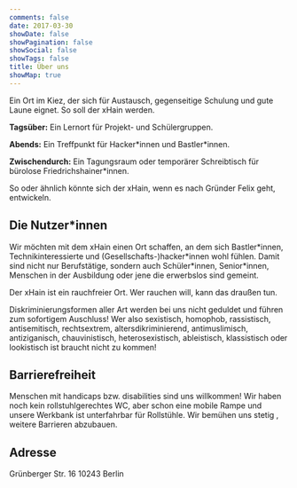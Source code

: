 ```yaml
---
comments: false
date: 2017-03-30
showDate: false
showPagination: false
showSocial: false
showTags: false
title: Über uns
showMap: true
---
```


Ein Ort im Kiez, der sich für Austausch, gegenseitige Schulung und gute Laune eignet. So soll der xHain werden.

**Tagsüber:** Ein Lernort für Projekt- und Schülergruppen.

**Abends:** Ein Treffpunkt für Hacker\*innen und Bastler\*innen. 

**Zwischendurch:** Ein Tagungsraum oder temporärer Schreibtisch für bürolose Friedrichshainer\*innen. 

So oder ähnlich könnte sich der xHain, wenn es nach Gründer Felix geht, entwickeln.

## Die Nutzer*innen
Wir möchten mit dem xHain einen Ort schaffen, an dem sich Bastler\*innen, Technikinteressierte und (Gesellschafts-)hacker\*innen wohl fühlen.
Damit sind nicht nur Berufstätige, sondern auch Schüler\*innen, Senior\*innen, Menschen in der Ausbildung oder jene die erwerbslos sind gemeint.

Der xHain ist ein rauchfreier Ort. Wer rauchen will, kann das draußen tun.

Diskriminierungsformen aller Art werden bei uns nicht geduldet und führen zum sofortigem Auschluss!
Wer also sexistisch, homophob, rassistisch, antisemitisch, rechtsextrem, altersdikriminierend, antimuslimisch, antiziganisch, chauvinistisch, heterosexistisch, ableistisch, klassistisch oder lookistisch ist braucht nicht zu kommen!



## Barrierefreiheit

Menschen mit handicaps bzw. disabilities sind uns willkommen! Wir haben noch kein rollstuhlgerechtes WC, aber schon eine mobile Rampe und unsere Werkbank ist unterfahrbar für Rollstühle. Wir bemühen uns stetig , weitere Barrieren abzubauen.

<i class="fab fa-accessible-icon fa-5x"></i>



## Adresse

Grünberger Str. 16
10243 Berlin